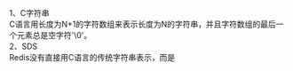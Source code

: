 1、C字符串    
        C语言用长度为N+1的字符数组来表示长度为N的字符串，并且字符数组的最后一个元素总是空字符'\0'。    
2、SDS     
   Redis没有直接用C语言的传统字符串表示，而是
